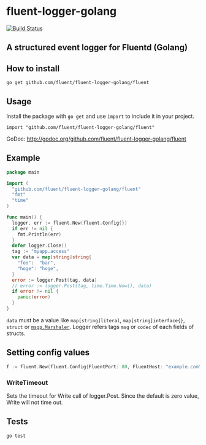 fluent-logger-golang
====

[![Build Status](https://travis-ci.org/fluent/fluent-logger-golang.png?branch=master)](https://travis-ci.org/fluent/fluent-logger-golang)

## A structured event logger for Fluentd (Golang)

## How to install

```
go get github.com/fluent/fluent-logger-golang/fluent
```

## Usage

Install the package with `go get` and use `import` to include it in your project.

```
import "github.com/fluent/fluent-logger-golang/fluent"
```

GoDoc: http://godoc.org/github.com/fluent/fluent-logger-golang/fluent

## Example

```go
package main

import (
  "github.com/fluent/fluent-logger-golang/fluent"
  "fmt"
  "time"
)

func main() {
  logger, err := fluent.New(fluent.Config{})
  if err != nil {
    fmt.Println(err)
  }
  defer logger.Close()
  tag := "myapp.access"
  var data = map[string]string{
    "foo":  "bar",
    "hoge": "hoge",
  }
  error := logger.Post(tag, data)
  // error := logger.Post(tag, time.Time.Now(), data)
  if error != nil {
    panic(error)
  }
}
```

`data` must be a value like `map[string]literal`, `map[string]interface{}`, `struct` or [`msgp.Marshaler`](http://godoc.org/github.com/tinylib/msgp/msgp#Marshaler). Logger refers tags `msg` or `codec` of each fields of structs.

## Setting config values

```go
f := fluent.New(fluent.Config{FluentPort: 80, FluentHost: "example.com"})
```

### WriteTimeout

Sets the timeout for Write call of logger.Post.
Since the default is zero value, Write will not time out.

## Tests
```
go test
```
